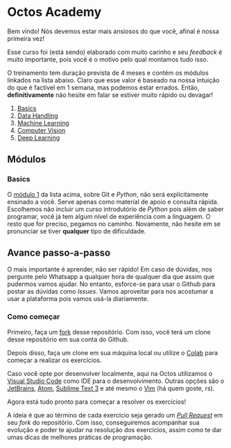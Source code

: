 # Octos Academy

Bem vindo! Nós devemos estar mais ansiosos do que você, afinal é nossa primeira vez!

Esse curso foi (está sendo) elaborado com muito carinho e seu _feedback_ é muito importante, pois você é o motivo pelo qual montamos tudo isso.

O treinamento tem duração prevista de 4 meses e contém os módulos linkados na lista abaixo. Claro que esse valor é baseado na nossa intuição do que é factível em 1 semana, mas podemos estar errados. Então, **definitivamente** não hesite em falar se estiver muito rápido ou devagar!

1.  [Basics](01.%20Basics)
1.  [Data Handling](02.%20Data%20Handling)
1.  [Machine Learning](03.%20Machine%20Learning)
1.  [Computer Vision](04.%20Computer%20Vision)
1.  [Deep Learning](05.%20Deep%20Learning)

## Módulos

### Basics

O [módulo 1](#Basics) da lista acima, sobre Git e _Python_, não será explicitamente ensinado a você. Serve apenas como material de apoio e consulta rápida. Escolhemos não incluir um curso introdutório de _Python_ pois além de saber programar, você já tem algum nível de experiência com a linguagem. O resto que for preciso, pegamos no caminho. Novamente, não hesite em se pronunciar se tiver **qualquer** tipo de dificuldade.

## Avance passo-a-passo

O mais importante é aprender, não ser rápido! Em caso de dúvidas, nos pergunte pelo Whatsapp a qualquer hora de qualquer dia que assim que pudermos vamos ajudar. No entanto, esforce-se para usar o Github para postar as dúvidas como _Issues_. Vamos aproveitar para nos acostumar a usar a plataforma pois vamos usá-la diariamente.

### Como começar

Primeiro, faça um [fork](https://guides.github.com/activities/forking/) desse repositório. Com isso, você terá um clone desse repositório em sua conta do Github.

Depois disso, faça um clone em sua máquina local ou utilize o [Colab](https://colab.research.google.com/) para começar a realizar os exercícios.

Caso você opte por desenvolver localmente, aqui na Octos utilizamos o [Visual Studio Code](https://code.visualstudio.com/) como IDE para o desenvolvimento. Outras opções são o [JetBrains](www.jetbrains.com), [Atom](https://github.com/atom), [Sublime Text 3](https://www.sublimetext.com/3) e até mesmo o [Vim](www.vim.org) (há quem goste, rs).

Agora está tudo pronto para começar a resolver os exercícios! 

A ideia é que ao término de cada exercício seja gerado um [*Pull Request*](help.github.com/github/creating-a-pull-request) em seu *fork* do repositório. Com isso, conseguiremos acompanhar sua evolução e poder te ajudar na resolução dos exercícios, assim como te dar umas dicas de melhores práticas de programação.
